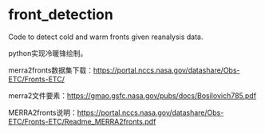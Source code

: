 # front_detection
Code to detect cold and warm fronts given reanalysis data. 

python实现冷暖锋绘制。

merra2fronts数据集下载：https://portal.nccs.nasa.gov/datashare/Obs-ETC/Fronts-ETC/

merra2文件要素：https://gmao.gsfc.nasa.gov/pubs/docs/Bosilovich785.pdf

MERRA2fronts说明：https://portal.nccs.nasa.gov/datashare/Obs-ETC/Fronts-ETC/Readme_MERRA2fronts.pdf

